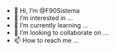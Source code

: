 - 👋 Hi, I’m @F90Sistema
- 👀 I’m interested in ...
- 🌱 I’m currently learning ...
- 💞️ I’m looking to collaborate on ...
- 📫 How to reach me ...

<!---
F90Sistema/F90Sistema is a ✨ special ✨ repository because its `README.md` (this file) appears on your GitHub profile.
You can click the Preview link to take a look at your changes.
--->

